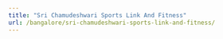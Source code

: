 ```yaml
---
title: "Sri Chamudeshwari Sports Link And Fitness"
url: /bangalore/sri-chamudeshwari-sports-link-and-fitness/
---
```

